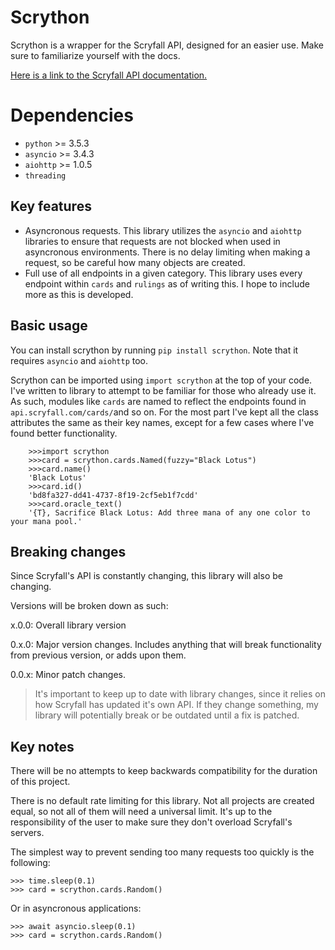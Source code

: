 ﻿# Scrython

Scrython is a wrapper for the Scryfall API, designed for an easier use. Make sure to familiarize yourself with the docs.

[Here is a link to the Scryfall API documentation.](https://scryfall.com/docs/api)

# Dependencies
- `python` >= 3.5.3
- `asyncio` >= 3.4.3
- `aiohttp` >= 1.0.5
- `threading`

## Key features

 - Asyncronous requests. This library utilizes the `asyncio` and `aiohttp` libraries to ensure that requests are not blocked when used in asyncronous environments. There is no delay limiting when making a request, so be careful how many objects are created.
 - Full use of all endpoints in a given category. This library uses every endpoint within `cards` and `rulings` as of writing this. I hope to include more as this is developed.

## Basic usage

You can install scrython by running `pip install scrython`. Note that it requires `asyncio` and `aiohttp` too.

Scrython can be imported using `import scrython` at the top of your code.
I've written to library to attempt to be familiar for those who already use it. As such, modules like `cards` are named to reflect the endpoints found in `api.scryfall.com/cards/`and so on.
For the most part I've kept all the class attributes the same as their key names, except for a few cases where I've found better functionality.

```
    >>>import scrython
    >>>card = scrython.cards.Named(fuzzy="Black Lotus")
    >>>card.name()
    'Black Lotus'
    >>>card.id()
    'bd8fa327-dd41-4737-8f19-2cf5eb1f7cdd'
    >>>card.oracle_text()
    '{T}, Sacrifice Black Lotus: Add three mana of any one color to your mana pool.'
```

## Breaking changes
Since Scryfall's API is constantly changing, this library will also be changing.

Versions will be broken down as such:

x.0.0: Overall library version

0.x.0: Major version changes. Includes anything that will break functionality from previous version, or adds upon them.

0.0.x: Minor patch changes.

>It's important to keep up to date with library changes, since it relies on how Scryfall has updated it's own API. If they change something, my library will potentially break or be outdated until a fix is patched.

## Key notes
There will be no attempts to keep backwards compatibility for the duration of this project.

There is no default rate limiting for this library. Not all projects are created equal, so not all of them will need a universal limit. It's up to the responsibility of the user to make sure they don't overload Scryfall's servers.

The simplest way to prevent sending too many requests too quickly is the following:

    >>> time.sleep(0.1)
    >>> card = scrython.cards.Random()

Or in asyncronous applications:

    >>> await asyncio.sleep(0.1)
    >>> card = scrython.cards.Random()
